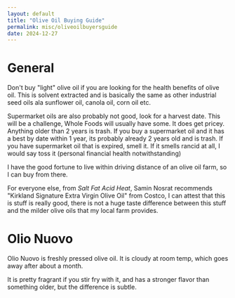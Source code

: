 ```yaml
---
layout: default
title: "Olive Oil Buying Guide"
permalink: misc/oliveoilbuyersguide
date: 2024-12-27
---
```


# General
Don't buy "light" olive oil if you are looking for the health benefits of olive oil. This is solvent extracted and is basically the same as other industrial seed oils ala sunflower oil, canola oil, corn oil etc.

Supermarket oils are also probably not good, look for a harvest date. This will be a challenge, Whole Foods will usually have some. It does get pricey. Anything older than 2 years is trash. If you buy a supermarket oil and it has a best by date within 1 year, its probably already 2 years old and is trash. If you have supermarket oil that is expired, smell it. If it smells rancid at all, I would say toss it (personal financial health notwithstanding)

I have the good fortune to live within driving distance of an olive oil farm, so I can buy from there.

For everyone else, from *Salt Fat Acid Heat*, Samin Nosrat recommends "Kirkland Signature Extra Virgin Olive Oil" from Costco, I can attest that this is stuff is really good, there is not a huge taste difference between this stuff and the milder olive oils that my local farm provides.

# Olio Nuovo
Olio Nuovo is freshly pressed olive oil. It is cloudy at room temp, which goes away after about a month.

It is pretty fragrant if you stir fry with it, and has a stronger flavor than something older, but the difference is subtle.